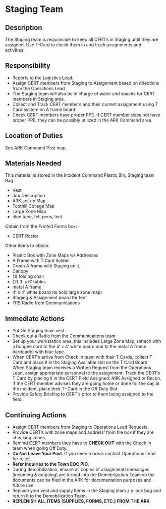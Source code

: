 # Staging Team

## Description

The Staging team is responsible to keep all CERT’s in Staging until they are assigned. Use T-Card to check them in and track assignments and activities.

## Responsibility

* Reports to the Logistics Lead.
* Assign CERT members from Staging to Assignment based on directions from the Operations Lead
* The Staging team will also be in charge of water and snacks for CERT members in Staging area.
* Collect and Track CERT members and their current assignment using T Card system on A frame board.
* Check CERT members have proper PPE. If CERT member does not have proper PPE, they can be possibly utilized in the ARK Command area.

## Location of Duties

See ARK Command Post map.

## Materials Needed

This material is stored in the Incident Command Plastic Bin, Staging team Bag

* Vest
* Job Description
* ARK set up Map
* Foothill College Map
* Large Zone Map
* blue tape, felt pens, tent

Obtain from the *Printed Forms* box:

* CERT Roster

Other items to obtain:

* Plastic Box with Zone Maps w/ Addresses
* A Frame with T Card holder.
* Green A frame with Staging on it.
* Canopy
* \(1\) folding chair
* \(2\) 3’ x 6’ tables
* metal A frame
* 4’ x 4’ white board \(to hold large zone map\)
* Staging & Assignment board for tent
* FRS Radio from Communications

## Immediate Actions

* Put On Staging team vest.
* Check out a Radio from the Communications team
* Set up your workstation area, this includes Large Zone Map, \(attach with a bungee cord to the 4’ x 4’ white board and to the metal A frame barricade\) with blue tape.
* When CERT’s arrive from Check In team with their T Cards, collect T Card and place it in the Staging Available slot on the T Card Board. When Staging team receives a Written Request from the Operations Lead, assign appropriate personnel to the assignment. Track the CERT’s T Card by placing it in the CERT Field Assigned, ARK Assigned or Recon. If the CERT member advises they are going home or done for the day at the incident, place their T- Card in the Off Duty Slot
* Provide Safety Briefing to CERT’s prior to them being assigned to the field.

## Continuing Actions

* Assign CERT members from Staging to Operations Lead Requests.
* Provide CERT’s with zone maps and address’ from file box if they are checking zones.
* Remind CERT members they have to **CHECK OUT** with the Check In team when going Off Duty.
* **Do Not Leave Your Post**. If you need a break contact Operations Lead for relief.
* **Refer inquiries to the Town EOC PIO.**
* During demobilization, ensure all copies of assignments/messages \(incoming & outgoing\) are turned into the Demobilization Team so the documents can be filed in the ARK for documentation purposes and future use.
* Replace your vest and supply items in the Staging team zip lock bag and return it to the Demobilization Team.
* **REPLENISH ALL ITEMS \(SUPPLIES, FORMS, ETC.\) FROM THE ARK**



